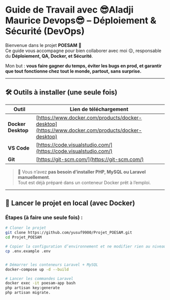 # Guide de Travail avec 😎Aladji Maurice Devops😎 – Déploiement & Sécurité (DevOps)

Bienvenue dans le projet **POESAM** 👋\
Ce guide vous accompagne pour bien collaborer avec moi 😌, responsable du **Déploiement, QA, Docker, et Sécurité**.

Mon but : **vous faire gagner du temps, éviter les bugs en prod, et garantir que tout fonctionne chez tout le monde, partout, sans surprise.**

---

## 🛠️ Outils à installer (une seule fois)

| Outil              | Lien de téléchargement                                                                           |
| ------------------ | ------------------------------------------------------------------------------------------------ |
| **Docker Desktop** | [https://www.docker.com/products/docker-desktop](https://www.docker.com/products/docker-desktop) |
| **VS Code**        | [https://code.visualstudio.com/](https://code.visualstudio.com/)                                 |
| **Git**            | [https://git-scm.com/](https://git-scm.com/)                                                     |

> 🎯 Vous n’avez **pas besoin d’installer PHP, MySQL ou Laravel manuellement**.\
> Tout est déjà préparé dans un conteneur Docker prêt à l’emploi.

---

## 🚀 Lancer le projet en local (avec Docker)

### Étapes (à faire une seule fois) :

```bash
# Cloner le projet
git clone https://github.com/yusuf9900/Projet_POESAM.git
cd Projet_POESAM

# Copier la configuration d’environnement et ne modifier rien au niveau du fichier .env 
cp .env.example .env 


# Démarrer les conteneurs Laravel + MySQL
docker-compose up -d --build

# Lancer les commandes Laravel
docker exec -it poesam-app bash
php artisan key:generate
php artisan migrate.

